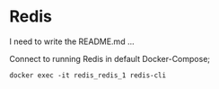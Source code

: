 # Redis

I need to write the README.md ...

Connect to running Redis in default Docker-Compose;

```pwsh
docker exec -it redis_redis_1 redis-cli
```
